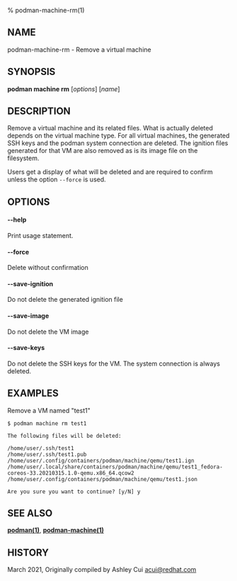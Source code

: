 % podman-machine-rm(1)

## NAME
podman\-machine\-rm - Remove a virtual machine

## SYNOPSIS
**podman machine rm** [*options*] [*name*]

## DESCRIPTION

Remove a virtual machine and its related files.  What is actually deleted
depends on the virtual machine type.  For all virtual machines, the generated
SSH keys and the podman system connection are deleted.  The ignition files
generated for that VM are also removed as is its image file on the filesystem.

Users get a display of what will be deleted and are required to confirm unless the option `--force`
is used.


## OPTIONS

#### **--help**

Print usage statement.

#### **--force**

Delete without confirmation

#### **--save-ignition**

Do not delete the generated ignition file

#### **--save-image**

Do not delete the VM image

#### **--save-keys**

Do not delete the SSH keys for the VM.  The system connection is always
deleted.

## EXAMPLES

Remove a VM named "test1"

```
$ podman machine rm test1

The following files will be deleted:

/home/user/.ssh/test1
/home/user/.ssh/test1.pub
/home/user/.config/containers/podman/machine/qemu/test1.ign
/home/user/.local/share/containers/podman/machine/qemu/test1_fedora-coreos-33.20210315.1.0-qemu.x86_64.qcow2
/home/user/.config/containers/podman/machine/qemu/test1.json

Are you sure you want to continue? [y/N] y
```

## SEE ALSO
**[podman(1)](podman.1.md)**, **[podman-machine(1)](podman-machine.1.md)**

## HISTORY
March 2021, Originally compiled by Ashley Cui <acui@redhat.com>
